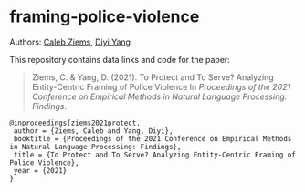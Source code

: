 # framing-police-violence

Authors: [Caleb Ziems](calebziems.com), [Diyi Yang](diyiyang.com)

This repository contains data links and code for the paper:
> Ziems, C. & Yang, D. (2021). To Protect and To Serve? Analyzing Entity-Centric Framing of Police Violence In _Proceedings of the 2021 Conference on Empirical Methods in Natural Language Processing: Findings_.

```
@inproceedings{ziems2021protect,
 author = {Ziems, Caleb and Yang, Diyi},
 booktitle = {Proceedings of the 2021 Conference on Empirical Methods in Natural Language Processing: Findings},
 title = {To Protect and To Serve? Analyzing Entity-Centric Framing of Police Violence},
 year = {2021}
}
```


